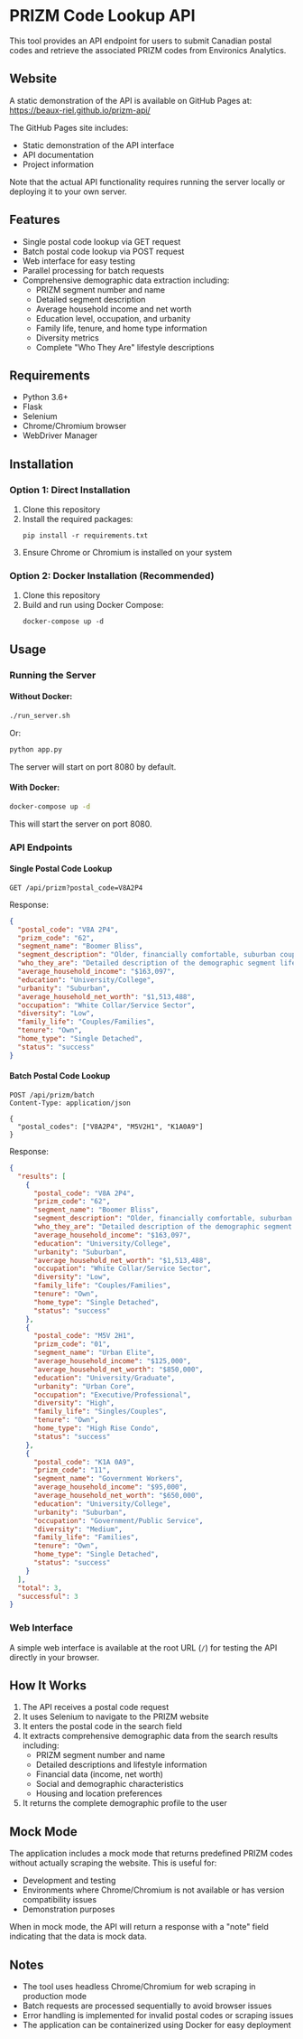 # PRIZM Code Lookup API

This tool provides an API endpoint for users to submit Canadian postal codes and retrieve the associated PRIZM codes from Environics Analytics.

## Website

A static demonstration of the API is available on GitHub Pages at:
https://beaux-riel.github.io/prizm-api/

The GitHub Pages site includes:

- Static demonstration of the API interface
- API documentation
- Project information

Note that the actual API functionality requires running the server locally or deploying it to your own server.

## Features

- Single postal code lookup via GET request
- Batch postal code lookup via POST request
- Web interface for easy testing
- Parallel processing for batch requests
- Comprehensive demographic data extraction including:
  - PRIZM segment number and name
  - Detailed segment description
  - Average household income and net worth
  - Education level, occupation, and urbanity
  - Family life, tenure, and home type information
  - Diversity metrics
  - Complete "Who They Are" lifestyle descriptions

## Requirements

- Python 3.6+
- Flask
- Selenium
- Chrome/Chromium browser
- WebDriver Manager

## Installation

### Option 1: Direct Installation

1. Clone this repository
2. Install the required packages:
   ```
   pip install -r requirements.txt
   ```
3. Ensure Chrome or Chromium is installed on your system

### Option 2: Docker Installation (Recommended)

1. Clone this repository
2. Build and run using Docker Compose:
   ```
   docker-compose up -d
   ```

## Usage

### Running the Server

#### Without Docker:

```bash
./run_server.sh
```

Or:

```bash
python app.py
```

The server will start on port 8080 by default.

#### With Docker:

```bash
docker-compose up -d
```

This will start the server on port 8080.

### API Endpoints

#### Single Postal Code Lookup

```
GET /api/prizm?postal_code=V8A2P4
```

Response:

```json
{
  "postal_code": "V8A 2P4",
  "prizm_code": "62",
  "segment_name": "Boomer Bliss",
  "segment_description": "Older, financially comfortable, suburban couples and families",
  "who_they_are": "Detailed description of the demographic segment lifestyle and characteristics",
  "average_household_income": "$163,097",
  "education": "University/College",
  "urbanity": "Suburban",
  "average_household_net_worth": "$1,513,488",
  "occupation": "White Collar/Service Sector",
  "diversity": "Low",
  "family_life": "Couples/Families",
  "tenure": "Own",
  "home_type": "Single Detached",
  "status": "success"
}
```

#### Batch Postal Code Lookup

```
POST /api/prizm/batch
Content-Type: application/json

{
  "postal_codes": ["V8A2P4", "M5V2H1", "K1A0A9"]
}
```

Response:

```json
{
  "results": [
    {
      "postal_code": "V8A 2P4",
      "prizm_code": "62",
      "segment_name": "Boomer Bliss",
      "segment_description": "Older, financially comfortable, suburban couples and families",
      "who_they_are": "Detailed description of the demographic segment...",
      "average_household_income": "$163,097",
      "education": "University/College",
      "urbanity": "Suburban",
      "average_household_net_worth": "$1,513,488",
      "occupation": "White Collar/Service Sector",
      "diversity": "Low",
      "family_life": "Couples/Families",
      "tenure": "Own",
      "home_type": "Single Detached",
      "status": "success"
    },
    {
      "postal_code": "M5V 2H1",
      "prizm_code": "01",
      "segment_name": "Urban Elite",
      "average_household_income": "$125,000",
      "average_household_net_worth": "$850,000",
      "education": "University/Graduate",
      "urbanity": "Urban Core",
      "occupation": "Executive/Professional",
      "diversity": "High",
      "family_life": "Singles/Couples",
      "tenure": "Own",
      "home_type": "High Rise Condo",
      "status": "success"
    },
    {
      "postal_code": "K1A 0A9",
      "prizm_code": "11",
      "segment_name": "Government Workers",
      "average_household_income": "$95,000",
      "average_household_net_worth": "$650,000",
      "education": "University/College",
      "urbanity": "Suburban",
      "occupation": "Government/Public Service",
      "diversity": "Medium",
      "family_life": "Families",
      "tenure": "Own",
      "home_type": "Single Detached",
      "status": "success"
    }
  ],
  "total": 3,
  "successful": 3
}
```

### Web Interface

A simple web interface is available at the root URL (`/`) for testing the API directly in your browser.

## How It Works

1. The API receives a postal code request
2. It uses Selenium to navigate to the PRIZM website
3. It enters the postal code in the search field
4. It extracts comprehensive demographic data from the search results including:
   - PRIZM segment number and name
   - Detailed descriptions and lifestyle information
   - Financial data (income, net worth)
   - Social and demographic characteristics
   - Housing and location preferences
5. It returns the complete demographic profile to the user

## Mock Mode

The application includes a mock mode that returns predefined PRIZM codes without actually scraping the website. This is useful for:

- Development and testing
- Environments where Chrome/Chromium is not available or has version compatibility issues
- Demonstration purposes

When in mock mode, the API will return a response with a "note" field indicating that the data is mock data.

## Notes

- The tool uses headless Chrome/Chromium for web scraping in production mode
- Batch requests are processed sequentially to avoid browser issues
- Error handling is implemented for invalid postal codes or scraping issues
- The application can be containerized using Docker for easy deployment
